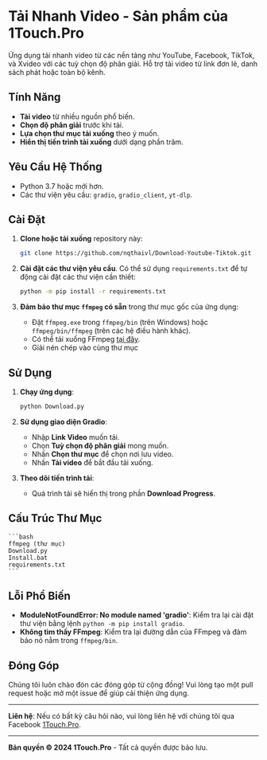 # Tải Nhanh Video - Sản phẩm của 1Touch.Pro

Ứng dụng tải nhanh video từ các nền tảng như YouTube, Facebook, TikTok, và Xvideo với các tuỳ chọn độ phân giải. Hỗ trợ tải video từ link đơn lẻ, danh sách phát hoặc toàn bộ kênh.

## Tính Năng
- **Tải video** từ nhiều nguồn phổ biến.
- **Chọn độ phân giải** trước khi tải.
- **Lựa chọn thư mục tải xuống** theo ý muốn.
- **Hiển thị tiến trình tải xuống** dưới dạng phần trăm.

## Yêu Cầu Hệ Thống
- Python 3.7 hoặc mới hơn.
- Các thư viện yêu cầu: `gradio`, `gradio_client`, `yt-dlp`.

## Cài Đặt
1. **Clone hoặc tải xuống** repository này:
    ```bash
    git clone https://github.com/nqthaivl/Download-Youtube-Tiktok.git
    ```

2. **Cài đặt các thư viện yêu cầu**. Có thể sử dụng `requirements.txt` để tự động cài đặt các thư viện cần thiết:
    ```bash
    python -m pip install -r requirements.txt
    ```

3. **Đảm bảo thư mục `ffmpeg` có sẵn** trong thư mục gốc của ứng dụng:
   - Đặt `ffmpeg.exe` trong `ffmpeg/bin` (trên Windows) hoặc `ffmpeg/bin/ffmpeg` (trên các hệ điều hành khác).
   - Có thể tải xuống FFmpeg [tại đây](https://ffmpeg.org/download.html).
   - Giải nén chép vào cùng thư mục

## Sử Dụng
1. **Chạy ứng dụng**:
    ```bash
    python Download.py
    ```

2. **Sử dụng giao diện Gradio**:
    - Nhập **Link Video** muốn tải.
    - Chọn **Tuỳ chọn độ phân giải** mong muốn.
    - Nhấn **Chọn thư mục** để chọn nơi lưu video.
    - Nhấn **Tải video** để bắt đầu tải xuống.

3. **Theo dõi tiến trình tải**:
   - Quá trình tải sẽ hiển thị trong phần **Download Progress**.

## Cấu Trúc Thư Mục
    ```bash
    ffmpeg (thư mục)
    Download.py
    Install.bat
    requirements.txt
    ```
## Lỗi Phổ Biến
- **ModuleNotFoundError: No module named 'gradio'**: Kiểm tra lại cài đặt thư viện bằng lệnh `python -m pip install gradio`.
- **Không tìm thấy FFmpeg**: Kiểm tra lại đường dẫn của FFmpeg và đảm bảo nó nằm trong `ffmpeg/bin`.

## Đóng Góp
Chúng tôi luôn chào đón các đóng góp từ cộng đồng! Vui lòng tạo một pull request hoặc mở một issue để giúp cải thiện ứng dụng.

---

**Liên hệ**: Nếu có bất kỳ câu hỏi nào, vui lòng liên hệ với chúng tôi qua Facebook [1Touch.Pro](https://www.facebook.com/nqthaivl.1982).

---

**Bản quyền © 2024 1Touch.Pro** - Tất cả quyền được bảo lưu.

